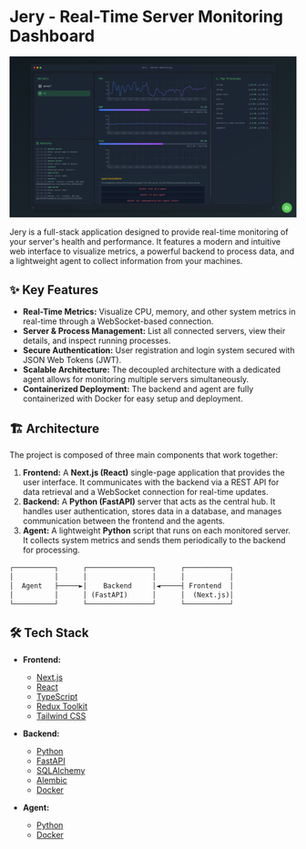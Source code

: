# Jery - Real-Time Server Monitoring Dashboard

![Jery Dashboard](./img.png)

Jery is a full-stack application designed to provide real-time monitoring of your server's health and performance. It features a modern and intuitive web interface to visualize metrics, a powerful backend to process data, and a lightweight agent to collect information from your machines.

## ✨ Key Features

- **Real-Time Metrics:** Visualize CPU, memory, and other system metrics in real-time through a WebSocket-based connection.
- **Server & Process Management:** List all connected servers, view their details, and inspect running processes.
- **Secure Authentication:** User registration and login system secured with JSON Web Tokens (JWT).
- **Scalable Architecture:** The decoupled architecture with a dedicated agent allows for monitoring multiple servers simultaneously.
- **Containerized Deployment:** The backend and agent are fully containerized with Docker for easy setup and deployment.

## 🏗️ Architecture

The project is composed of three main components that work together:

1.  **Frontend:** A **Next.js (React)** single-page application that provides the user interface. It communicates with the backend via a REST API for data retrieval and a WebSocket connection for real-time updates.
2.  **Backend:** A **Python (FastAPI)** server that acts as the central hub. It handles user authentication, stores data in a database, and manages communication between the frontend and the agents.
3.  **Agent:** A lightweight **Python** script that runs on each monitored server. It collects system metrics and sends them periodically to the backend for processing.

```
┌──────────┐      ┌────────────────┐      ┌───────────┐
│          │      │                │      │           │
│  Agent   ├─────►│    Backend     │◄─────┤ Frontend  │
│          │      │ (FastAPI)      │      │  (Next.js)│
└──────────┘      └────────────────┘      └───────────┘
```

## 🛠️ Tech Stack

- **Frontend:**
  - [Next.js](https://nextjs.org/)
  - [React](https://reactjs.org/)
  - [TypeScript](https://www.typescriptlang.org/)
  - [Redux Toolkit](https://redux-toolkit.js.org/)
  - [Tailwind CSS](https://tailwindcss.com/)

- **Backend:**
  - [Python](https://www.python.org/)
  - [FastAPI](https://fastapi.tiangolo.com/)
  - [SQLAlchemy](https://www.sqlalchemy.org/)
  - [Alembic](https://alembic.sqlalchemy.org/)
  - [Docker](https://www.docker.com/)

- **Agent:**
  - [Python](https://www.python.org/)
  - [Docker](https://www.docker.com/)
